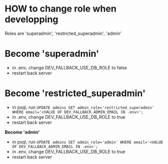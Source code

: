 # HOW to change role when developping

Roles are 'superadmin', 'restricted_superadmin', 'admin'

# Become 'superadmin'

- in .env, change DEV_FALLBACK_USE_DB_ROLE to false
- restart back server

# Become 'restricted_superadmin'

- in psql, run `UPDATE admins SET admin_role='restricted_superadmin' WHERE email='<VALUE OF DEV_FALLBACK_ADMIN_EMAIL IN .env>';`
- in .env, change DEV_FALLBACK_USE_DB_ROLE to true
- restart back server

**Become 'admin'**

- in psql, run `UPDATE admins SET admin_role='admin' WHERE email='<VALUE OF DEV_FALLBACK_ADMIN_EMAIL IN .env>';`
- in .env, change DEV_FALLBACK_USE_DB_ROLE to true
- restart back server
